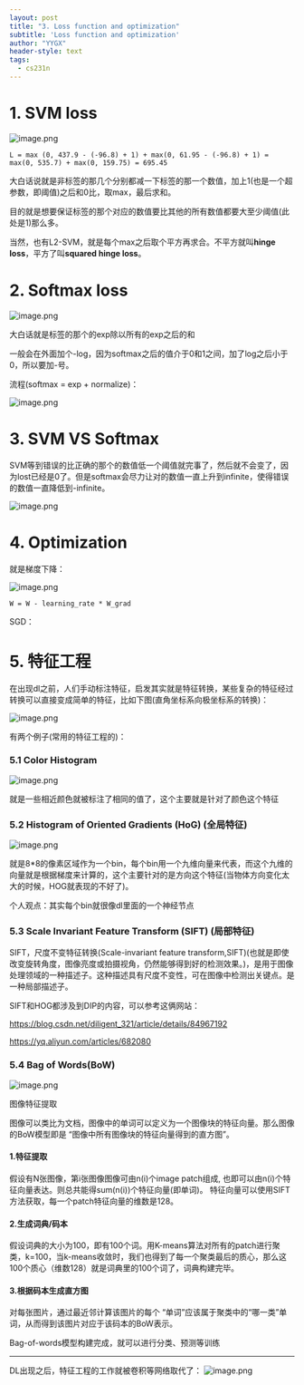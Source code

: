 ```yaml
---
layout: post
title: "3. Loss function and optimization"
subtitle: 'Loss function and optimization'
author: "YYGX"
header-style: text
tags:
  - cs231n
---
```



# 1. SVM loss
![image.png](https://i.loli.net/2019/09/23/6pMLXk2mRG81Ved.png)

`L = max (0, 437.9 - (-96.8) + 1) + max(0, 61.95 - (-96.8) + 1) = max(0, 535.7) + max(0, 159.75) = 695.45`

大白话说就是非标签的那几个分别都减一下标签的那一个数值，加上1(也是一个超参数，即阈值)之后和0比，取max，最后求和。

目的就是想要保证标签的那个对应的数值要比其他的所有数值都要大至少阈值(此处是1)那么多。

当然，也有L2-SVM，就是每个max之后取个平方再求合。不平方就叫**hinge loss**，平方了叫**squared hinge loss**。

# 2. Softmax loss
![image.png](https://i.loli.net/2019/09/23/nfrqxBMwJEpzWH2.png)

大白话就是标签的那个的exp除以所有的exp之后的和

一般会在外面加个-log，因为softmax之后的值介于0和1之间，加了log之后小于0，所以要加-号。

流程(softmax = exp + normalize)：

![image.png](https://i.loli.net/2019/09/23/O4vVskxIfynXi31.png)

# 3. SVM VS Softmax
SVM等到错误的比正确的那个的数值低一个阈值就完事了，然后就不会变了，因为lost已经是0了。但是softmax会尽力让对的数值一直上升到infinite，使得错误的数值一直降低到-infinite。

![image.png](https://i.loli.net/2019/09/23/2KUHPruTEIqVkm6.png)

# 4. Optimization
就是梯度下降：

![image.png](https://i.loli.net/2019/09/23/uyMLNaobfDrXexg.png)

`W = W - learning_rate * W_grad`

SGD：


# 5. 特征工程
在出现dl之前，人们手动标注特征，启发其实就是特征转换，某些复杂的特征经过转换可以直接变成简单的特征，比如下图(直角坐标系向极坐标系的转换)：

![image.png](https://i.loli.net/2019/09/23/J5CltHXdwYx8F9p.png)

有两个例子(常用的特征工程的)：
### 5.1 Color Histogram

![image.png](https://i.loli.net/2019/09/23/SBIzsCYMJH4NjQV.png)

就是一些相近颜色就被标注了相同的值了，这个主要就是针对了颜色这个特征

### 5.2 Histogram of Oriented Gradients (HoG) (全局特征)
![image.png](https://i.loli.net/2019/09/23/YkrzhTyVjw9vAQP.png)

就是8*8的像素区域作为一个bin，每个bin用一个九维向量来代表，而这个九维的向量就是根据梯度来计算的，这个主要针对的是方向这个特征(当物体方向变化太大的时候，HOG就表现的不好了)。

个人观点：其实每个bin就很像dl里面的一个神经节点
### 5.3 Scale Invariant Feature Transform (SIFT) (局部特征)
SIFT，尺度不变特征转换(Scale-invariant feature transform,SIFT)(也就是即使改变旋转角度，图像亮度或拍摄视角，仍然能够得到好的检测效果。)，是用于图像处理领域的一种描述子。这种描述具有尺度不变性，可在图像中检测出关键点。是一种局部描述子。

SIFT和HOG都涉及到DIP的内容，可以参考这俩网站：

https://blog.csdn.net/diligent_321/article/details/84967192

https://yq.aliyun.com/articles/682080

### 5.4 Bag of Words(BoW) 
![image.png](https://i.loli.net/2019/09/23/OLXEmkTZNlCzQef.png)

图像特征提取

图像可以类比为文档，图像中的单词可以定义为一个图像块的特征向量。那么图像的BoW模型即是 “图像中所有图像块的特征向量得到的直方图”。

#### 1.特征提取
假设有N张图像，第i张图像图像可由n(i)个image patch组成, 也即可以由n(i)个特征向量表达。则总共能得sum(n(i))个特征向量(即单词)。
特征向量可以使用SIFT方法获取，每一个patch特征向量的维数是128。
#### 2.生成词典/码本
假设词典的大小为100，即有100个词。用K-means算法对所有的patch进行聚类，k=100，当k-means收敛时，我们也得到了每一个聚类最后的质心，那么这100个质心（维数128）就是词典里的100个词了，词典构建完毕。
#### 3.根据码本生成直方图
对每张图片，通过最近邻计算该图片的每个 “单词”应该属于聚类中的“哪一类”单词，从而得到该图片对应于该码本的BoW表示。

Bag-of-words模型构建完成，就可以进行分类、预测等训练

---

DL出现之后，特征工程的工作就被卷积等网络取代了：
![image.png](https://i.loli.net/2019/09/23/Js2YhtCxoZuAV1U.png)
